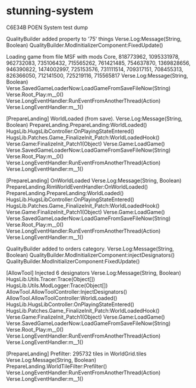 # stunning-system
C6E34B POEN 
System test dump

QualityBuilder added property to '75' things
Verse.Log:Message(String, Boolean)
QualityBuilder.ModInitializerComponent:FixedUpdate()

Loading game from file MSF with mods Core, 818773962, 1095331978, 962732083, 735106432, 715565262, 761421485, 754637870, 1369828656, 946390822, 1474002997, 725153576, 731111514, 709317151, 708455313, 826366050, 712141500, 725219116, 715565817
Verse.Log:Message(String, Boolean)
Verse.SavedGameLoaderNow:LoadGameFromSaveFileNow(String)
Verse.Root_Play:<Start>m__0()
Verse.LongEventHandler:RunEventFromAnotherThread(Action)
Verse.LongEventHandler:<UpdateCurrentAsynchronousEvent>m__1()

[PrepareLanding] WorldLoaded (from save).
Verse.Log:Message(String, Boolean)
PrepareLanding.PrepareLanding:WorldLoaded()
HugsLib.HugsLibController:OnPlayingStateEntered()
HugsLib.Patches.Game_FinalizeInit_Patch:WorldLoadedHook()
Verse.Game:FinalizeInit_Patch1(Object)
Verse.Game:LoadGame()
Verse.SavedGameLoaderNow:LoadGameFromSaveFileNow(String)
Verse.Root_Play:<Start>m__0()
Verse.LongEventHandler:RunEventFromAnotherThread(Action)
Verse.LongEventHandler:<UpdateCurrentAsynchronousEvent>m__1()

[PrepareLanding] OnWorldLoaded
Verse.Log:Message(String, Boolean)
PrepareLanding.RimWorldEventHandler:OnWorldLoaded()
PrepareLanding.PrepareLanding:WorldLoaded()
HugsLib.HugsLibController:OnPlayingStateEntered()
HugsLib.Patches.Game_FinalizeInit_Patch:WorldLoadedHook()
Verse.Game:FinalizeInit_Patch1(Object)
Verse.Game:LoadGame()
Verse.SavedGameLoaderNow:LoadGameFromSaveFileNow(String)
Verse.Root_Play:<Start>m__0()
Verse.LongEventHandler:RunEventFromAnotherThread(Action)
Verse.LongEventHandler:<UpdateCurrentAsynchronousEvent>m__1()

QualityBuilder added to orders category.
Verse.Log:Message(String, Boolean)
QualityBuilder.ModInitializerComponent:injectDesignators()
QualityBuilder.ModInitializerComponent:FixedUpdate()

[AllowTool] Injected 6 designators
Verse.Log:Message(String, Boolean)
HugsLib.Utils.Tracer:Trace(Object[])
HugsLib.Utils.ModLogger:Trace(Object[])
AllowTool.AllowToolController:InjectDesignators()
AllowTool.AllowToolController:WorldLoaded()
HugsLib.HugsLibController:OnPlayingStateEntered()
HugsLib.Patches.Game_FinalizeInit_Patch:WorldLoadedHook()
Verse.Game:FinalizeInit_Patch1(Object)
Verse.Game:LoadGame()
Verse.SavedGameLoaderNow:LoadGameFromSaveFileNow(String)
Verse.Root_Play:<Start>m__0()
Verse.LongEventHandler:RunEventFromAnotherThread(Action)
Verse.LongEventHandler:<UpdateCurrentAsynchronousEvent>m__1()

[PrepareLanding] Prefilter: 295732 tiles in WorldGrid.tiles
Verse.Log:Message(String, Boolean)
PrepareLanding.WorldTileFilter:Prefilter()
Verse.LongEventHandler:RunEventFromAnotherThread(Action)
Verse.LongEventHandler:<UpdateCurrentAsynchronousEvent>m__1()

